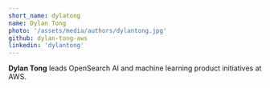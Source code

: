 ```yaml
---
short_name: dylatong
name: Dylan Tong
photo: '/assets/media/authors/dylantong.jpg'
github: dylan-tong-aws
linkedin: 'dylantong'
---
```

**Dylan Tong** leads OpenSearch AI and machine learning product initiatives at AWS.
